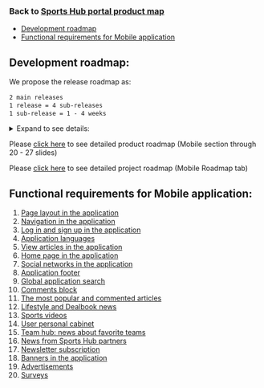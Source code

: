 ### Back to [Sports Hub portal product map](../../README.md#sports-hub-portal)

- [Development roadmap](#development-roadmap)
- [Functional requirements for Mobile application](#functional-requirements-for-mobile-application)

## Development roadmap:

We propose the release roadmap as:

    2 main releases
    1 release = 4 sub-releases
    1 sub-release = 1 - 4 weeks

<details>
  <summary>Expand to see details:</summary>

![Mobile development roadmap](/mobile_application_features/images_files/mobile_releases.jpg)

</details>

Please [click here](https://docs.google.com/presentation/d/1a2WLbLiwcDXZJoMR6pjrTWYA0fsODkBm/edit#slide=id.p20) to see detailed product roadmap (Mobile section through 20 - 27 slides)


Please [click here](https://docs.google.com/spreadsheets/d/1FGr5xKmmvYVBvGZDizURiUfLX6oDd3LUTettR0hlZ_k/edit?usp=sharing) to see detailed project roadmap (Mobile Roadmap tab)


## Functional requirements for Mobile application:

1. [Page layout in the application](/mobile_application_features/project_layout/README.md)
2. [Navigation in the application](/mobile_application_features/navigation/README.md)
3. [Log in and sign up in the application](/mobile_application_features/log_in_and_sign_up/README.md)
4. [Application languages](/mobile_application_features/application_languages/README.md)
5. [View articles in the application](/mobile_application_features/articles_view/README.md)
6. [Home page in the application](/mobile_application_features/home_page/README.md)
7. [Social networks in the application](/mobile_application_features/social_networks/README.md)
8. [Application footer](/mobile_application_features/application_footer/README.md)
9. [Global application search](/mobile_application_features/global_application_search/README.md)
10. [Comments block](/mobile_application_features/comments/README.md)
11. [The most popular and commented articles](/mobile_application_features/most_popular_and_commented/README.md)
12. [Lifestyle and Dealbook news](/mobile_application_features/lifestyle_dealbook_news/README.md)
13. [Sports videos](/mobile_application_features/video_page/README.md)
14. [User personal cabinet](/mobile_application_features/user_profile_update/README.md)
15. [Team hub: news about favorite teams](/mobile_application_features/team_hub/README.md)
16. [News from Sports Hub partners](/mobile_application_features/news_partners/README.md)
17. [Newsletter subscription](/mobile_application_features/newsletter_email/README.md)
18. [Banners in the application](/mobile_application_features/banners/README.md)
19. [Advertisements](/mobile_application_features/advertisements/README.md)
20. [Surveys](/mobile_application_features/surveys/README.md)
